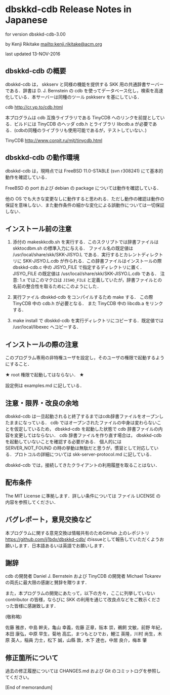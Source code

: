 # dbskkd-cdb Release Notes in Japanese

for version dbskkd-cdb-3.00

by Kenji Rikitake <mailto:kenji.rikitake@acm.org>

last updated 13-NOV-2016

## dbskkd-cdb の概要

dbskkd-cdb は， skkserv と同様の機能を提供する SKK 用の共通辞書サーバーである．辞書は D. J. Bernstein の cdb を使ってデータベース化し，検索を高速化している．本サーバーは同種のツール pskkserv を基にしている．

cdb <http://cr.yp.to/cdb.html>

本プログラムは cdb 互換ライブラリである TinyCDB へのリンクを前提としている．ビルドには TinyCDB のヘッダ cdb.h とライブラリ libcdb.a が必要である．(cdbの同種のライブラリも使用可能であるが，テストしていない．)

TinyCDB <http://www.corpit.ru/mjt/tinycdb.html>

## dbskkd-cdb の動作環境

dbskkd-cdb は，現時点では FreeBSD 11.0-STABLE (svn r308241) にて基本的動作を確認している．

FreeBSD の port および debian の package については動作を確認している．

他の OS でも大きな変更なしに動作すると思われる．ただし動作の確認は動作の保証を意味しない．また動作条件の細かな変化による誤動作については一切保証しない．

## インストール前の注意

1. 添付の makeskkcdb.sh を実行する．このスクリプトでは辞書ファイルは skktocdbm.sh の標準入力に与える． ファイル名の既定値は /usr/local/share/skk/SKK-JISYO.L である．実行するとカレントディレクトリに SKK-JISYO.L.cdb が作られる．この辞書ファイルはインストールの際 dbskkd-cdb.c 中の JISYO\_FILE で指定するディレクトリに置く．JISYO\_FILE の既定値は /usr/local/share/skk/SKK-JISYO.L.cdb である． 注意: 1.x ではこのマクロは `JISHO_FILE` と定義していたが，辞書ファイルとの名前の整合性を取るためにこのようにした．

2. 実行ファイル dbskkd-cdb をコンパイルするため make する． この際 TinyCDB 中の cdb.h が必要となる． また TinyCDB 中の libcdb.a をリンクする．

3. make install で dbskkd-cdb を実行ディレクトリにコピーする．既定値では /usr/local/libexec へコピーする．

## インストールの際の注意

このプログラム専用の非特権ユーザを設定し，そのユーザの権限で起動するようにすること．

★ root 権限で起動してはならない． ★

設定例は examples.md に記している．

## 注意・限界・改良の余地

dbskkd-cdb は一旦起動されると終了するまではcdb辞書ファイルをオープンしたままになっている． cdb ではオープンされたファイルの中身は変わらないことを仮定しているため， dbskkd-cdb を起動した状態で cdb 辞書ファイルの内容を変更してはならない． cdb 辞書ファイルを作り直す場合は， dbskkd-cdb を起動していないことを確認する必要がある． 個人的には SERVER\_NOT\_FOUND の時の挙動は無駄だと思うが，慣習として対応している．プロトコルの詳細については skk-server-protocol.md に記している．

dbskkd-cdb では，接続してきたクライアントの利用履歴を取ることはない．

## 配布条件

The MIT License に準拠します．詳しい条件については ファイル LICENSE の内容を参照してください．

## バグレポート，意見交換など

本プログラムに関する意見交換は情報共有のためGitHub 上のレポジトリ <https://github.com/jj1bdx/dbskkd-cdb/> のissueとして報告していただくようお願いします．日本語あるいは英語でお願いします．

## 謝辞

cdb の開発者 Daniel J. Bernstein および TinyCDB の開発者 Michael Tokarev の両氏に最大限の感謝と賛辞を贈ります．

また，本プログラムの開発にあたって，以下の方々，ここに列挙していない contributor の皆様，ならびに SKK の利用を通じて改良点などをご教示くださった皆様に感謝致します．

(敬称略)

佐藤 雅彦，中島 幹夫，亀山 幸義，佐藤 正章，阪本 崇，鵜飼 文敏，前野 年紀，本田 康弘，中原 早生，菊地 高広，まつもとひでお，鯉江 英隆，川村 尚生，木原 英人，稲員 力士，松下 誠，山縣 敦，木下 達也，中居 良介，梅本 肇

## 修正箇所について

過去の修正履歴については CHANGES.md および Git のコミットログを参照してください。

[End of memorandum]

